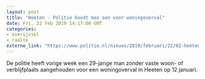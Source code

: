 ```yaml
---
layout: post
title: "Heeten - Politie houdt man aan voor woningoverval"
date: Fri, 22 Feb 2019 14:17:00 GMT
categories: 
- overijssel 
- raalte 
externe_link: "https://www.politie.nl/nieuws/2019/februari/22/02-heeten-politie-houdt-man-aan-voor-woningoverval.html"
---
```


De politie heeft vorige week een 29-jarige man zonder vaste woon- of verblijfplaats aangehouden voor een woningoverval in Heeten op 12 januari.
